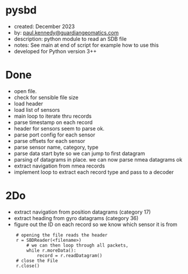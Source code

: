 pysbd
=====
* created:       December 2023
* by:            paul.kennedy@guardiangeomatics.com
* description:   python module to read an SDB file
* notes:         See main at end of script for example how to use this
* developed for Python version 3++

Done
====
* open file.
* check for sensible file size
* load header
* load list of sensors
* main loop to iterate thru records
* parse timestamp on each record
* header for sensors seem to parse ok.
* parse port config for each sensor
* parse offsets for each sensor
* parse sensor name, category, type
* parse data start byte so we can jump to first datagram
* parsing of datagrams in place.  we can now parse nmea datagrams ok
* extract navigation from nmea records
* implement loop to extract each record type and pass to a decoder


2Do
===
* extract navigation from position datagrams (category 17)
* extract heading from gyro datagrams (category 36)
* figure out the ID on each record so we know which sensor it is from

```
    # opening the file reads the header
    r = SBDReader(<filename>)
        # we can then loop through all packets, 
        while r.moreData():
            record = r.readDatagram()
    # close the File 
    r.close()
```
